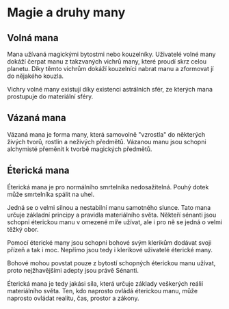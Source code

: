 # Magie a druhy many

## Volná mana

Mana užívaná magickými bytostmi nebo kouzelníky.
Uživatelé volné many dokáží čerpat manu z takzvaných vichrů many, které proudí skrz celou planetu.
Díky těmto vichrům dokáží kouzelníci nabrat manu a zformovat jí do nějakého kouzla.

Vichry volné many existují díky existenci astrálních sfér, ze kterých mana prostupuje do materiální sféry.

## Vázaná mana

Vázaná mana je forma many, která samovolně "vzrostla" do některých živých tvorů, rostlin a neživých předmětů.
Vázanou manu jsou schopni alchymisté přeměnit k tvorbě magických předmětů.

## Éterická mana

Éterická mana je pro normálního smrtelníka nedosažitelná.
Pouhý dotek může smrtelníka spálit na uhel.

Jedná se o velmi silnou a nestabilní manu samotného slunce. Tato mana určuje základní principy a pravidla materiálního světa. Někteří sénanti jsou schopni éterickou manu v omezené míře užívat, ale i pro ně se jedná o velmi těžký obor.

Pomocí éterické many jsou schopni bohové svým klerikům dodávat svoji přízeň a tak i moc. Nepřímo jsou tedy i klerikové uživatelé éterické many.

Bohové mohou povstat pouze z bytostí schopných éterickou manu užívat, proto nejžhavějšími adepty jsou právě Sénanti.

Éterická mana je tedy jakási síla, která určuje základy veškerých reálií materiálního světa. Ten, kdo naprosto ovládá éterickou manu, může naprosto ovládat realitu, čas, prostor a zákony.
